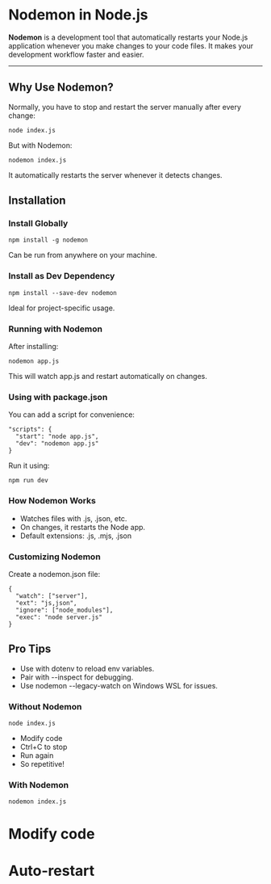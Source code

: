 # Nodemon in Node.js

**Nodemon** is a development tool that automatically restarts your Node.js application whenever you make changes to your code files. It makes your development workflow faster and easier.

---

## Why Use Nodemon?

Normally, you have to stop and restart the server manually after every change:

```
node index.js
```
But with Nodemon:
```
nodemon index.js
```
It automatically restarts the server whenever it detects changes. 

## Installation
### Install Globally
```
npm install -g nodemon
```
Can be run from anywhere on your machine.

### Install as Dev Dependency
```
npm install --save-dev nodemon
```
Ideal for project-specific usage.

### Running with Nodemon
After installing:
```
nodemon app.js
```
This will watch app.js and restart automatically on changes.

### Using with package.json
You can add a script for convenience:
```
"scripts": {
  "start": "node app.js",
  "dev": "nodemon app.js"
}
```
Run it using:
```
npm run dev
```
### How Nodemon Works
- Watches files with .js, .json, etc.
- On changes, it restarts the Node app.
- Default extensions: .js, .mjs, .json

### Customizing Nodemon
Create a nodemon.json file:
```
{
  "watch": ["server"],
  "ext": "js,json",
  "ignore": ["node_modules"],
  "exec": "node server.js"
}
```
## Pro Tips
- Use with dotenv to reload env variables.
- Pair with --inspect for debugging.
- Use nodemon --legacy-watch on Windows WSL for issues.

### Without Nodemon
```
node index.js
```
- Modify code
- Ctrl+C to stop
- Run again
- So repetitive!

### With Nodemon
```
nodemon index.js
```
# Modify code
# Auto-restart 
